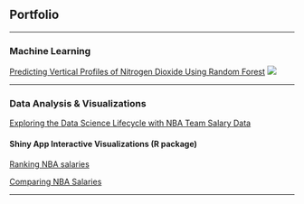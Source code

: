 ## Portfolio

---

### Machine Learning

[Predicting Vertical Profiles of Nitrogen Dioxide Using Random Forest]()
![]("/images/average_both_profile.jpeg")

---

### Data Analysis & Visualizations

[Exploring the Data Science Lifecycle with NBA Team Salary Data](/nba_report.html)


#### Shiny App Interactive Visualizations (R package)

[Ranking NBA salaries](https://jenny-projects.shinyapps.io/NBA-barplot/)

[Comparing NBA Salaries](https://jenny-projects.shinyapps.io/NBA-lineplot/)

---
